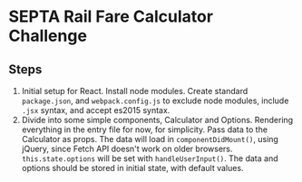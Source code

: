 # SEPTA Rail Fare Calculator Challenge

## Steps
1. Initial setup for React. Install node modules. Create standard `package.json`, and `webpack.config.js` to exclude node modules, include `.jsx` syntax, and accept es2015 syntax.
2. Divide into some simple components, Calculator and Options. Rendering everything in the entry file for now, for simplicity. Pass data to the Calculator as props. The data will load in `componentDidMount()`, using jQuery, since Fetch API doesn't work on older browsers. `this.state.options` will be set with `handleUserInput()`. The data and options should be stored in initial state, with default values.
